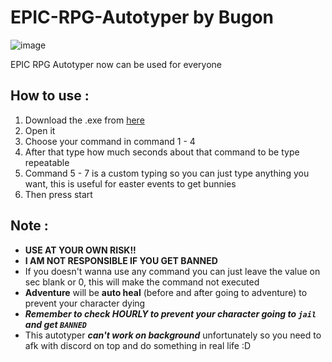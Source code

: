 # EPIC-RPG-Autotyper by Bugon
![image](https://user-images.githubusercontent.com/41731559/78924055-c331ec00-7acb-11ea-8c44-bb96753eac5c.png)

EPIC RPG Autotyper now can be used for everyone



##  How to use :
1. Download the .exe from [here](https://github.com/yasirrhaq/EPIC-RPG-Autotyper/releases/tag/v1.0)
2. Open it
3. Choose your command in command 1 - 4
4. After that type how much seconds about that command to be type repeatable
5. Command 5 - 7 is a custom typing so you can just type anything you want, this is useful for easter events to get bunnies
6. Then press start

## Note : 
- **USE AT YOUR OWN RISK!!**
- **I AM NOT RESPONSIBLE IF YOU GET BANNED**
- If you doesn't wanna use any command you can just leave the value on sec blank or 0, this will make the command not executed
- **Adventure** will be **auto heal** (before and after going to adventure) to prevent your character dying
- ***Remember to check HOURLY to prevent your character going to `jail` and get `BANNED`***
- This autotyper ***can't work on background*** unfortunately so you need to afk with discord on top and do something in real life :D

